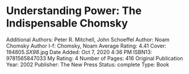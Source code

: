 # Understanding Power: The Indispensable Chomsky

Additional Authors: Peter R. Mitchell, John Schoeffel
Author: Noam Chomsky
Author l-f: Chomsky, Noam
Average Rating: 4.41
Cover: 194805._SX98_.jpg
Date Added: Oct 7, 2020 4:36 PM
ISBN13: 9781565847033
My Rating: 4
Number of Pages: 416
Original Publication Year: 2002
Publisher: The New Press
Status: complete
Type: Book
